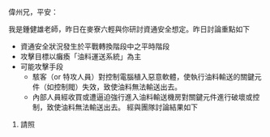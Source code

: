 偉州兄，平安：

我是鍾健雄老師，昨日在麥寮六輕與你研討資通安全想定。昨日討論重點如下
* 資通安全狀況發生於平戰轉換階段中之平時階段
* 攻擊目標以癱瘓「油料運送系統」為主
* 可能攻擊手段
	* 駭客（or 特攻人員）對控制電腦植入惡意軟體，使執行油料輸送的關鍵元件（如控制閥）失效，致使油料無法輸送出去。
	* 內部人員經收買或遭逼迫強行進入油料輸送機房對關鍵元件進行破壞或控制，致使油料無法輸送出去。
經與團隊討論結果如下
1. 請照